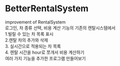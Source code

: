 # BetterRentalSystem  
improvement of RentalSystem  
로그인, 차 종류 선택, 비용 계산 기능의 기존의 렌탈시스템에서  
1.빌릴 수 있는 차 목록 표시  
2.렌탈 차의 추가와 삭제  
3. 실시간으로 적용되는 차 목록  
4. 렌탈 시간을 hour로 쪼개서 비용 계산하기    
여러 가지 기능을 추가한 프로그램 만들어보기
